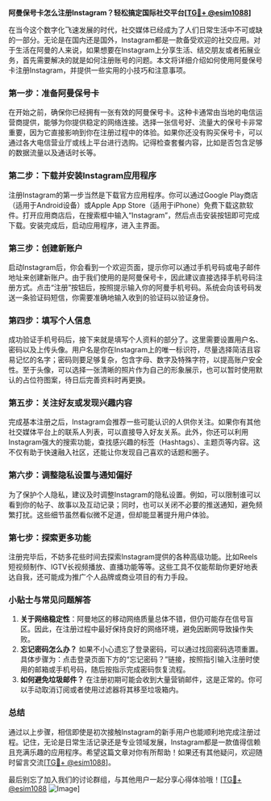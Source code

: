 **阿曼保号卡怎么注册Instagram？轻松搞定国际社交平台[[TG💪+ @esim1088](https://t.me/s/esim1088)]**

在当今这个数字化飞速发展的时代，社交媒体已经成为了人们日常生活中不可或缺的一部分。无论是在国内还是国外，Instagram都是一款备受欢迎的社交应用。对于生活在阿曼的人来说，如果想要在Instagram上分享生活、结交朋友或者拓展业务，首先需要解决的就是如何注册账号的问题。本文将详细介绍如何使用阿曼保号卡注册Instagram，并提供一些实用的小技巧和注意事项。

### **第一步：准备阿曼保号卡**
在开始之前，确保你已经拥有一张有效的阿曼保号卡。这种卡通常由当地的电信运营商提供，能够为你提供稳定的网络连接。选择一张信号好、流量大的保号卡非常重要，因为它直接影响到你在注册过程中的体验。如果你还没有购买保号卡，可以通过各大电信营业厅或线上平台进行选购。记得检查套餐内容，比如是否包含足够的数据流量以及通话时长等。

### **第二步：下载并安装Instagram应用程序**
注册Instagram的第一步当然是下载官方应用程序。你可以通过Google Play商店（适用于Android设备）或Apple App Store（适用于iPhone）免费下载这款软件。打开应用商店后，在搜索框中输入“Instagram”，然后点击安装按钮即可完成下载。安装完成后，启动应用程序，进入主界面。

### **第三步：创建新账户**
启动Instagram后，你会看到一个欢迎页面，提示你可以通过手机号码或电子邮件地址来创建新账户。由于我们使用的是阿曼保号卡，因此建议直接选择手机号码注册方式。点击“注册”按钮后，按照提示输入你的阿曼手机号码。系统会向该号码发送一条验证码短信，你需要准确地输入收到的验证码以验证身份。

### **第四步：填写个人信息**
成功验证手机号码后，接下来就是填写个人资料的部分了。这里需要设置用户名、密码以及上传头像。用户名是你在Instagram上的唯一标识符，尽量选择简洁且容易记忆的名字；密码则要足够复杂，包含字母、数字及特殊字符，以提高账户安全性。至于头像，可以选择一张清晰的照片作为自己的形象展示，也可以暂时使用默认的占位符图案，待日后完善资料时再更换。

### **第五步：关注好友或发现兴趣内容**
完成基本注册之后，Instagram会推荐一些可能认识的人供你关注。如果你有其他社交媒体平台上的联系人列表，可以直接导入好友关系。此外，你还可以利用Instagram强大的搜索功能，查找感兴趣的标签（Hashtags）、主题页等内容。这不仅有助于快速融入社区，还能让你发现自己喜欢的话题和圈子。

### **第六步：调整隐私设置与通知偏好**
为了保护个人隐私，建议及时调整Instagram的隐私设置。例如，可以限制谁可以看到你的帖子、故事以及互动记录；同时，也可以关闭不必要的推送通知，避免频繁打扰。这些细节虽然看似微不足道，但却能显著提升用户体验。

### **第七步：探索更多功能**
注册完毕后，不妨多花些时间去探索Instagram提供的各种高级功能。比如Reels短视频制作、IGTV长视频播放、直播功能等等。这些工具不仅能帮助你更好地表达自我，还可能成为推广个人品牌或商业项目的有力手段。

### **小贴士与常见问题解答**
1. **关于网络稳定性**：阿曼地区的移动网络质量总体不错，但仍可能存在信号盲区。因此，在注册过程中最好保持良好的网络环境，避免因断网导致操作失败。
2. **忘记密码怎么办？** 如果不小心遗忘了登录密码，可以通过找回密码选项重置。具体步骤为：点击登录页面下方的“忘记密码？”链接，按照指引输入注册时使用的邮箱或手机号码，随后按指示完成密码恢复流程。
3. **如何避免垃圾邮件？** 在注册初期可能会收到大量营销邮件，这是正常的。你可以手动取消订阅或者使用过滤器将其移至垃圾箱内。

### **总结**
通过以上步骤，相信即使是初次接触Instagram的新手用户也能顺利地完成注册过程。记住，无论是日常生活记录还是专业领域发展，Instagram都是一款值得信赖且充满乐趣的应用程序。希望这篇文章对你有所帮助！如果还有其他疑问，欢迎随时留言交流[[TG💪+ @esim1088](https://t.me/s/esim1088)]。

最后别忘了加入我们的讨论群组，与其他用户一起分享心得体验哦！[[TG💪+ @esim1088](https://t.me/s/esim1088) ![Image](https://i.postimg.cc/4NQfJmqS/Snipaste-2025-05-13-00-14-12.png)]